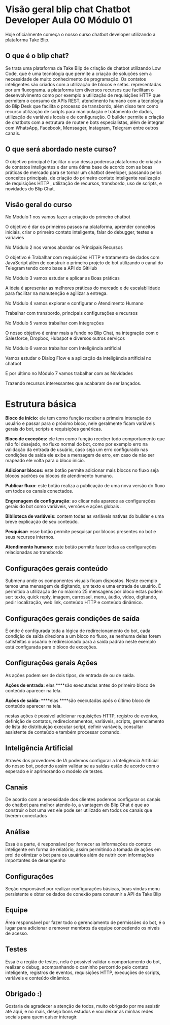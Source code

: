 # Visão geral blip chat Chatbot Developer Aula 00 Módulo 01

Hoje oficialmente começa o nosso curso chatbot developer utilizando a plataforma Take Blip.

## O que é o blip chat?

Se trata uma plataforma da Take Blip de criação de chatbot utilizando Low Code, que é uma tecnologia que permite a criação de soluções sem a necessidade de muito conhecimento de programação.  Os contatos inteligentes são criados com a utilização de blocos e setas. representadas por um fluxograma. a plataforma tem diversos recursos que facilitam o desenvolvimento como por exemplo a utilização de requisições HTTP que permitem o consumo de APIs REST, atendimento humano com a tecnologia do Blip Desk que facilita o processo de transbordo, além disso tem como recurso utilização de scripts para manipulação e tratamento de dados, utilização de variáveis locais e de configuração. O builder permite a criação de chatbots com a  estrutura de router e bots especialistas, além de  integrar com WhatsApp, Facebook, Menssager, Instagram, Telegram entre outros canais.

## O que será abordado neste curso?

O objetivo principal é facilitar o uso dessa poderosa plataforma de criação de contatos inteligentes e dar uma ótima base de acordo com as boas práticas de mercado para se tornar um chatbot developer, passando pelos conceitos principais, de criação do primeiro contato inteligente realização de requisições HTTP , utilização de recursos, transbordo, uso de scripts, e novidades do Blip Chat.

## Visão geral do curso

No Módulo 1 nos vamos fazer a criação do primeiro chatbot

O objetivo é dar os primeiros passos na plataforma, aprender conceitos iniciais, criar o primeiro contato inteligente, falar do debugger, testes e váriavies

No Módulo 2 nos vamos abordar os Principais Recursos

O objetivo é Trabalhar com requisições HTTP e tratamento de dados com JavaScript além de construir o primeiro projeto de bot utilizando o canal do Telegram tendo como base a API do GitHub

No Módulo 3 vamos estudar e aplicar as Boas práticas

A ideia é apresentar as melhores práticas do mercado e de escalabilidade para facilitar na manutenção e agilizar a entrega.

No Módulo 4 vamos explorar e configurar o Atendimento Humano

Trabalhar com transbordo, principais configurações e recursos

No Módulo 5 vamos trabalhar com Integrações

O nosso objetivo é entrar mais a fundo no Blip Chat, na integração com o Salesforce, Dropbox, Hubspot e diversos outros serviços

No Módulo 6 vamos trabalhar com Inteligência artificial 

Vamos estudar o Dialog Flow e a aplicação da inteligência artificial no chatbot

E por último no Módulo 7 vamos trabalhar com as Novidades

Trazendo recursos interessantes que acabaram de ser lançados.

# Estrutura básica

**Bloco de início:** ele tem como função receber a primeira interação do usuário e passar para o próximo bloco, nele geralmente ficam variáveis gerais do bot, scripts e requisições genéricas.

**Bloco de exceções:** ele tem como função receber todo comportamento que não foi desejado, no fluxo normal do bot, como por exemplo erro na validação da entrada de usuário, caso seja um erro configurado nas condições de saída ele exibe a mensagem de erro, em caso de não ser mapeado ele volta para o bloco inicio.

**Adicionar blocos:** este botão permite adicionar mais blocos no fluxo seja blocos padrões ou blocos de atendimento humano.

**Publicar fluxo**: este botão realiza a publicação de uma nova versão do fluxo em todos os canais conectados.

**Engrenagem de configuração**: ao clicar nela aparece as configurações gerais do bot como variáveis, versões e ações globais .

**Biblioteca de variáveis:** contem todas as variáveis nativas do builder e uma breve explicação de seu conteúdo.

**Pesquisar:** esse botão permite pesquisar por blocos presentes no bot e seus recursos internos.

**Atendimento humano:** este botão permite fazer todas as configurações relacionadas ao transbordo

## Configurações gerais conteúdo

Submenu onde os componentes visuais ficam dispostos. Neste exemplo temos uma mensagem de digitando, um texto e uma entrada de usuário. É permitido a utilização de no máximo 25 mensagens por bloco estas podem ser: texto, quick reply, imagem, carrossel, menu, áudio, vídeo, digitando, pedir localização, web link, conteúdo HTTP e conteúdo dinâmico.

## Configurações gerais condições de saída

É onde é configurada toda a lógica de redirecionamento do bot, cada condição de saída direciona a um bloco no fluxo, se nenhuma delas forem satisfeitas o usuário é redirecionado para a saída padrão neste exemplo está configurada para o bloco de exceções.

## Configurações gerais **Ações**

As ações podem ser de dois tipos, de entrada de ou de saída.

**Ações de entrada:** elas ****são executadas antes do primeiro bloco de conteúdo aparecer na tela.

**Ações de saída:**  ****elas ****são executadas após o último bloco de conteúdo aparecer na tela.

nestas ações é possível adicionar requisições HTTP, registro de eventos, definição de contatos, redirecionamentos, variáveis, scripts, gerenciamento de lista de distribuição executar script, definir variáveis, consultar assistente de conteúdo e também processar comando.

## Inteligência Artificial

Através dos provedores de IA podemos configurar a Inteligência Artificial do nosso bot, podendo assim validar se as saídas estão de acordo com o esperado e ir aprimorando o modelo de testes. 

## Canais

De acordo com a necessidade dos clientes podemos configurar os canais do chatbot para melhor atende-lo, a vantagem do Blip Chat é que ao construir o bot uma vez ele pode ser utilizado em todos os canais que tiverem conectados

## Análise

Essa é a parte, é responsável por fornecer as informações do contato inteligente em forma de relatório, assim permitindo a tomada de ações em prol de otimizar o bot para os usuários além de nutrir com informações importantes de desempenho

## Configurações

Seção responsável por realizar configurações básicas, boas vindas menu persistente e obter os dados de conexão para consumir a API da Take Blip

## Equipe

Área responsável por fazer todo o gerenciamento de permissões do bot, é o lugar para adicionar e remover membros da equipe concedendo os níveis de acesso.

## Testes

Essa é a região de testes, nela é possível validar o comportamento do bot, realizar o debug, acompanhando o caminho percorrido pelo contato inteligente, registros de eventos, requisições HTTP, execuções de scripts, variáveis e conteúdo dinâmico.

## Obrigado :)

Gostaria de agradecer a atenção de todos, muito obrigado por me assistir até aqui, e no mais, desejo bons estudos e vou deixar as minhas redes sociais para quem quiser interagir.
